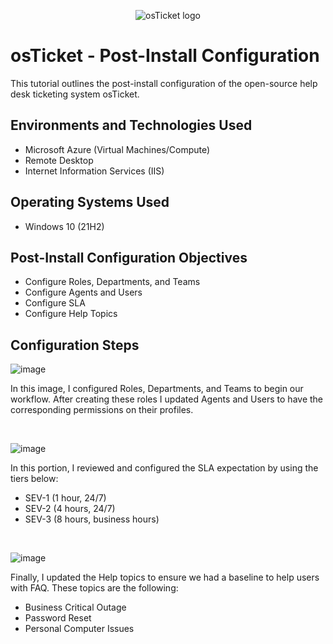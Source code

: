 <p align="center">
<img src="https://i.imgur.com/Clzj7Xs.png" alt="osTicket logo"/>
</p>

<h1>osTicket - Post-Install Configuration</h1>
This tutorial outlines the post-install configuration of the open-source help desk ticketing system osTicket.<br />


<h2>Environments and Technologies Used</h2>

- Microsoft Azure (Virtual Machines/Compute)
- Remote Desktop
- Internet Information Services (IIS)

<h2>Operating Systems Used </h2>

- Windows 10</b> (21H2)

<h2>Post-Install Configuration Objectives</h2>

- Configure Roles, Departments, and Teams
- Configure Agents and Users
- Configure SLA
- Configure Help Topics

<h2>Configuration Steps</h2>

<p>

![image](https://imgur.com/8kDdWn4)

</p>
<p>
In this image, I configured Roles, Departments, and Teams to begin our workflow. After creating these roles I updated Agents and Users to have the corresponding permissions on their profiles. 

</p>
<br />

<p>

![image](https://imgur.com/6sSSlP0)

</p>
<p>
In this portion, I reviewed and configured the SLA expectation by using the tiers below:

  - SEV-1 (1 hour, 24/7)
  - SEV-2 (4 hours, 24/7)
  - SEV-3 (8 hours, business hours)
</p>
<br />

<p>

![image](https://imgur.com/kGgjM9o)  
</p>
<p>
Finally, I updated the Help topics to ensure we had a baseline to help users with FAQ. These topics are the following: 

  - Business Critical Outage
  - Password Reset
  - Personal Computer Issues

</p>
<br />
